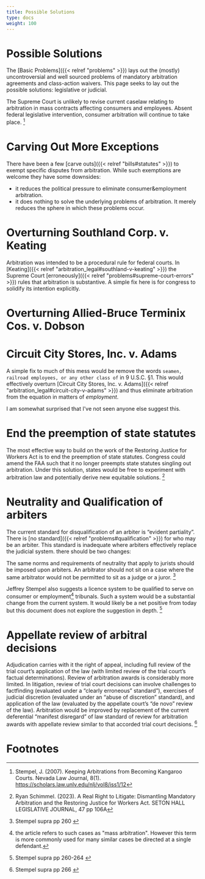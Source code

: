 ```yaml
---
title: Possible Solutions
type: docs
weight: 100
---
```


# Possible Solutions

The [Basic Problems]({{< relref "problems" >}}) lays out the (mostly) uncontroversial and well sourced problems of mandatory arbitration agreements and class-action waivers. This page seeks to lay out the possible solutions: legislative or judicial.

The Supreme Court is unlikely to revise current caselaw relating to arbitration in mass contracts affecting consumers and employees. Absent federal legislative intervention, consumer arbitration will continue to take place. [^kangaroo1]

# Carving Out More Exceptions

There have been a few [carve outs]({{< relref "bills#statutes" >}}) to exempt specific disputes from arbitration. While such exemptions are welcome they have some downsides:

- it reduces the political pressure to eliminate consumer&employment arbitration.
- it does nothing to solve the underlying problems of arbitration. It merely reduces the sphere in which these problems occur.


# Overturning Southland Corp. v. Keating

Arbitration was intended to be a procedural rule for federal courts. In [Keating]({{< relref "arbitration_legal#southland-v-keating" >}}) the Supreme Court [erroneously]({{< relref "problems#supreme-court-errors" >}}) rules that arbitration is substantive. A simple fix here is for congress to solidify its intention explicitly.

# Overturning Allied-Bruce Terminix Cos. v. Dobson

# Circuit City Stores, Inc. v. Adams

A simple fix to much of this mess would be remove the words `seamen, railroad employees, or any other class of` in 9 U.S.C. §1. This would effectively overturn [Circuit City Stores, Inc. v. Adams]({{< relref "arbitration_legal#circuit-city-v-adams" >}}) and thus eliminate arbitration from the equation in matters of _employment_.

I am somewhat surprised that I've not seen anyone else suggest this.

# End the preemption of state statutes

The most effective way to build on the work of the Restoring Justice for Workers Act is to end the preemption of state statutes. Congress could amend the FAA such that it no longer preempts state statutes singling out arbitration. Under this solution, states would be free to experiment with arbitration law and potentially derive new equitable solutions. [^realright1]

# Neutrality and Qualification of arbiters

The current standard for disqualification of an arbiter is “evident partiality”. There is [no standard]({{< relref "problems#qualification" >}}) for who may be an arbiter. This standard is inadequate where arbiters effectively replace the judicial system. there should be two changes:

The same norms and requirements of neutrality that apply to jurists should be imposed upon arbiters. An arbitrator should not sit on a case where the same arbitrator would not be permitted to sit as a judge or a juror. [^kangaroo2]

Jeffrey Stempel also suggests a licence system to be qualified to serve on consumer or employment[^1] tribunals. Such a system would be a substantial change from the current system. It would likely be a net positive from today but this document does not explore the suggestion in depth. [^kangaroo3]


# Appellate review of arbitral decisions

Adjudication carries with it the right of appeal, including full review of the trial court’s application of the law (with limited review of the trial court’s factual determinations). Review of arbitration awards is considerably more limited. In litigation, review of trial court decisions can involve challenges to factfinding (evaluated under a “clearly erroneous” standard”), exercises of judicial discretion (evaluated under an “abuse of discretion” standard), and application of the law (evaluated by the appellate court’s “de novo” review of the law). Arbitration would be improved by replacement of the current deferential “manifest disregard” of law standard of review for arbitration awards with appellate review similar to that accorded trial court decisions. [^kangaroo4]


# Footnotes

[^realright1]: Ryan Schimmel. (2023). A Real Right to Litigate: Dismantling Mandatory Arbitration and the Restoring Justice for Workers Act. SETON HALL LEGISLATIVE JOURNAL, 47 pp 106A

[^kangaroo1]: Stempel, J. (2007). Keeping Arbitrations from Becoming Kangaroo Courts. Nevada Law Journal, 8(1). https://scholars.law.unlv.edu/nlj/vol8/iss1/12

[^kangaroo2]: Stempel supra pp 260 [^kangaroo1]

[^kangaroo3]: Stempel supra pp 260-264 [^kangaroo1]

[^kangaroo4]: Stempel supra pp 266 [^kangaroo1]

[^1]: the article refers to such cases as "mass arbitration". However this term is more commonly used for many similar cases be directed at a single defendant.
